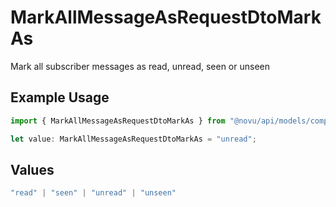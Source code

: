 # MarkAllMessageAsRequestDtoMarkAs

Mark all subscriber messages as read, unread, seen or unseen

## Example Usage

```typescript
import { MarkAllMessageAsRequestDtoMarkAs } from "@novu/api/models/components";

let value: MarkAllMessageAsRequestDtoMarkAs = "unread";
```

## Values

```typescript
"read" | "seen" | "unread" | "unseen"
```